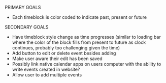 PRIMARY GOALS

<!-- - When the planner is opened, the current day is displayed -->
<!-- - Scrolling down presents user with timeblocks for standard business hours -->

- Each timeblock is color coded to indicate past, present or future
  <!-- - When user clicks timeblock they can add an event -->
  <!-- - User is able to save event to timeblock (local storage) -->
  <!-- - Refreshing page reveals that text in timeblock persists -->

SECONDARY GOALS

<!-- - Display current time (XX:XX:XX) -->

- Have timeblock style change as time progresses (similar to loading bar where the color of the block fills from present to future as clock continues, probably too challenging given the time)
- Add button to edit or delete event besides adding
- Make user aware their edit has been saved
- Possibly link native calendar apps on users computer with the ability to write events created in website?
- Allow user to add multiple events
